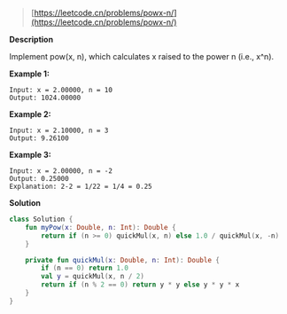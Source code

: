 > [https://leetcode.cn/problems/powx-n/](https://leetcode.cn/problems/powx-n/)

**Description**

Implement pow(x, n), which calculates x raised to the power n (i.e., x^n).

**Example 1:**
```text
Input: x = 2.00000, n = 10
Output: 1024.00000
```
**Example 2:**
```text
Input: x = 2.10000, n = 3
Output: 9.26100
```
**Example 3:**
```text
Input: x = 2.00000, n = -2
Output: 0.25000
Explanation: 2-2 = 1/22 = 1/4 = 0.25
```

**Solution**
```kotlin
class Solution {
    fun myPow(x: Double, n: Int): Double {
        return if (n >= 0) quickMul(x, n) else 1.0 / quickMul(x, -n)
    }

    private fun quickMul(x: Double, n: Int): Double {
        if (n == 0) return 1.0
        val y = quickMul(x, n / 2)
        return if (n % 2 == 0) return y * y else y * y * x
    }
}
```